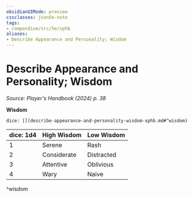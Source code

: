 ```yaml
---
obsidianUIMode: preview
cssclasses: json5e-note
tags:
- compendium/src/5e/xphb
aliases:
- Describe Appearance and Personality; Wisdom
---
```

# Describe Appearance and Personality; Wisdom
*Source: Player's Handbook (2024) p. 38* 

**Wisdom**

`dice: [](describe-appearance-and-personality-wisdom-xphb.md#^wisdom)`

| dice: 1d4 | High Wisdom | Low Wisdom |
|-----------|-------------|------------|
| 1 | Serene | Rash |
| 2 | Considerate | Distracted |
| 3 | Attentive | Oblivious |
| 4 | Wary | Naive |
^wisdom